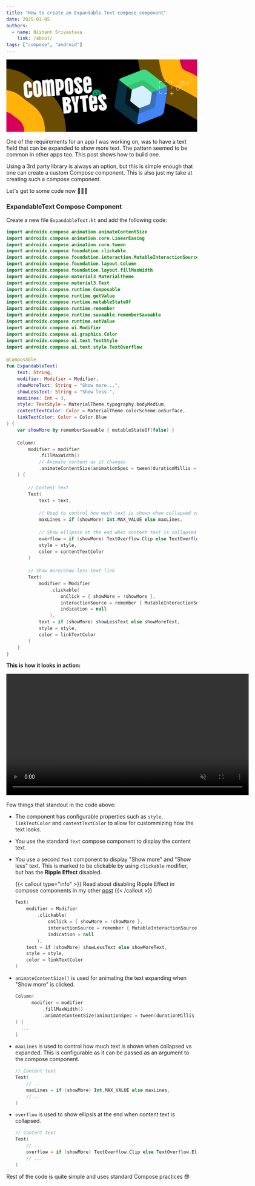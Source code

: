```yaml
---
title: "How to create an Expandable Text compose component"
date: 2025-01-05
authors:
  - name: Nishant Srivastava
    link: /about/
tags: ["compose", "android"]
---
```


![Banner](../header.jpg)

<!--Short abstract goes here-->

One of the requirements for an app I was working on, was to have a text field that can be expanded to show more text. The pattern seemed to be common in other apps too. This post shows how to build one.

<!--more-->

Using a 3rd party library is always an option, but this is simple enough that one can create a custom Compose component. This is also just my take at creating such a compose component.

Let's get to some code now 👨🏻‍💻

### ExpandableText Compose Component

Create a new file `ExpandableText.kt` and add the following code:

```kt {filename="ExpandableText.kt"}
import androidx.compose.animation.animateContentSize
import androidx.compose.animation.core.LinearEasing
import androidx.compose.animation.core.tween
import androidx.compose.foundation.clickable
import androidx.compose.foundation.interaction.MutableInteractionSource
import androidx.compose.foundation.layout.Column
import androidx.compose.foundation.layout.fillMaxWidth
import androidx.compose.material3.MaterialTheme
import androidx.compose.material3.Text
import androidx.compose.runtime.Composable
import androidx.compose.runtime.getValue
import androidx.compose.runtime.mutableStateOf
import androidx.compose.runtime.remember
import androidx.compose.runtime.saveable.rememberSaveable
import androidx.compose.runtime.setValue
import androidx.compose.ui.Modifier
import androidx.compose.ui.graphics.Color
import androidx.compose.ui.text.TextStyle
import androidx.compose.ui.text.style.TextOverflow

@Composable
fun ExpandableText(
    text: String,
    modifier: Modifier = Modifier,
    showMoreText: String = "Show more...",
    showLessText: String = "Show less.",
    maxLines: Int = 3,
    style: TextStyle = MaterialTheme.typography.bodyMedium,
    contentTextColor: Color = MaterialTheme.colorScheme.onSurface,
    linkTextColor: Color = Color.Blue
) {
    var showMore by rememberSaveable { mutableStateOf(false) }

    Column(
        modifier = modifier
            .fillMaxWidth()
            // Animate content as it changes
            .animateContentSize(animationSpec = tween(durationMillis = 150, easing = LinearEasing))
    ) {

        // Content text
        Text(
            text = text,

            // Used to control how much text is shown when collapsed vs expanded
            maxLines = if (showMore) Int.MAX_VALUE else maxLines,

            // Show ellipsis at the end when content text is collapsed
            overflow = if (showMore) TextOverflow.Clip else TextOverflow.Ellipsis,
            style = style,
            color = contentTextColor
        )

        // Show more/Show less text link
        Text(
            modifier = Modifier
                .clickable(
                    onClick = { showMore = !showMore },
                    interactionSource = remember { MutableInteractionSource() },
                    indication = null
                ),
            text = if (showMore) showLessText else showMoreText,
            style = style,
            color = linkTextColor
        )
    }
}
```

**This is how it looks in action:**

<video controls autoplay muted width=640 src="expandable_text_preview.webm"></video>

Few things that standout in the code above:

- The component has configurable properties such as `style`, `linkTextColor` and `contentTextColor` to allow for custommizing how the text looks.

- You use the standard `Text` compose component to display the content text.

- You use a second `Text` component to display "Show more" and "Show less" text. This is marked to be clickable by using `clickable` modifier, but has the **Ripple Effect** disabled.

  {{< callout type="info" >}}
  Read about disabling Ripple Effect in compose components in my other [post](../removing-ripple-effect-from-clickable-components/)
  {{< /callout >}}

  ```kt {hl_lines=[3,4,5,6,7]}
  Text(
      modifier = Modifier
          .clickable(
              onClick = { showMore = !showMore },
              interactionSource = remember { MutableInteractionSource() },
              indication = null
          ),
      text = if (showMore) showLessText else showMoreText,
      style = style,
      color = linkTextColor
  )
  ```

- `animateContentSize()` is used for animating the text expanding when "Show more" is clicked.

  ```kt {hl_lines=[4]}
  Column(
        modifier = modifier
            .fillMaxWidth()
            .animateContentSize(animationSpec = tween(durationMillis = 150, easing = LinearEasing))
  ) {
    ...
  }
  ```

- `maxLines` is used to control how much text is shown when collapsed vs expanded. This is configurable as it can be passed as an argument to the compose component.

  ```kt {hl_lines=[4]}
  // Content text
  Text(
      // ..
      maxLines = if (showMore) Int.MAX_VALUE else maxLines,
      // ..
  )
  ```

- `overflow` is used to show ellipsis at the end when content text is collapsed.

  ```kt {hl_lines=[4]}
  // Content text
  Text(
      // ...
      overflow = if (showMore) TextOverflow.Clip else TextOverflow.Ellipsis,
      // ...
  )

  ```

Rest of the code is quite simple and uses standard Compose practices 😎
